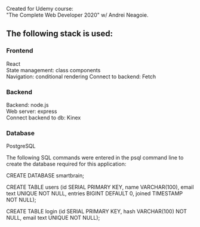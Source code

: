 Created for Udemy course:  
"The Complete Web Developer 2020" w/ Andrei Neagoie.  

## The following stack is used:  

### Frontend
React  
State management: class components  
Navigation: conditional rendering
Connect to backend: Fetch 

### Backend
Backend: node.js  
Web server: express  
Connect backend to db: Kinex

### Database
PostgreSQL  

The following SQL commands were entered in the psql command line to create the database required for this application:  

CREATE DATABASE smartbrain;  

CREATE TABLE users (id SERIAL PRIMARY KEY, name VARCHAR(100), email text UNIQUE NOT NULL, entries BIGINT DEFAULT 0, joined TIMESTAMP NOT NULL);  

CREATE TABLE login (id SERIAL PRIMARY KEY, hash VARCHAR(100) NOT NULL, email text UNIQUE NOT NULL);  

